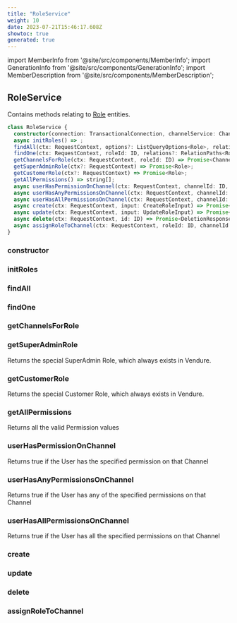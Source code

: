 ```yaml
---
title: "RoleService"
weight: 10
date: 2023-07-21T15:46:17.608Z
showtoc: true
generated: true
---
```

<!-- This file was generated from the Vendure source. Do not modify. Instead, re-run the "docs:build" script -->
import MemberInfo from '@site/src/components/MemberInfo';
import GenerationInfo from '@site/src/components/GenerationInfo';
import MemberDescription from '@site/src/components/MemberDescription';


## RoleService

<GenerationInfo sourceFile="packages/core/src/service/services/role.service.ts" sourceLine="51" packageName="@vendure/core" />

Contains methods relating to <a href='/reference/typescript-api/entities/role#role'>Role</a> entities.

```ts title="Signature"
class RoleService {
  constructor(connection: TransactionalConnection, channelService: ChannelService, listQueryBuilder: ListQueryBuilder, configService: ConfigService, eventBus: EventBus)
  async initRoles() => ;
  findAll(ctx: RequestContext, options?: ListQueryOptions<Role>, relations?: RelationPaths<Role>) => Promise<PaginatedList<Role>>;
  findOne(ctx: RequestContext, roleId: ID, relations?: RelationPaths<Role>) => Promise<Role | undefined>;
  getChannelsForRole(ctx: RequestContext, roleId: ID) => Promise<Channel[]>;
  getSuperAdminRole(ctx?: RequestContext) => Promise<Role>;
  getCustomerRole(ctx?: RequestContext) => Promise<Role>;
  getAllPermissions() => string[];
  async userHasPermissionOnChannel(ctx: RequestContext, channelId: ID, permission: Permission) => Promise<boolean>;
  async userHasAnyPermissionsOnChannel(ctx: RequestContext, channelId: ID, permissions: Permission[]) => Promise<boolean>;
  async userHasAllPermissionsOnChannel(ctx: RequestContext, channelId: ID, permissions: Permission[]) => Promise<boolean>;
  async create(ctx: RequestContext, input: CreateRoleInput) => Promise<Role>;
  async update(ctx: RequestContext, input: UpdateRoleInput) => Promise<Role>;
  async delete(ctx: RequestContext, id: ID) => Promise<DeletionResponse>;
  async assignRoleToChannel(ctx: RequestContext, roleId: ID, channelId: ID) => ;
}
```

<div className="members-wrapper">

### constructor

<MemberInfo kind="method" type="(connection: <a href='/reference/typescript-api/data-access/transactional-connection#transactionalconnection'>TransactionalConnection</a>, channelService: <a href='/reference/typescript-api/services/channel-service#channelservice'>ChannelService</a>, listQueryBuilder: <a href='/reference/typescript-api/data-access/list-query-builder#listquerybuilder'>ListQueryBuilder</a>, configService: ConfigService, eventBus: <a href='/reference/typescript-api/events/event-bus#eventbus'>EventBus</a>) => RoleService"   />


### initRoles

<MemberInfo kind="method" type="() => "   />


### findAll

<MemberInfo kind="method" type="(ctx: <a href='/reference/typescript-api/request/request-context#requestcontext'>RequestContext</a>, options?: ListQueryOptions&#60;<a href='/reference/typescript-api/entities/role#role'>Role</a>&#62;, relations?: RelationPaths&#60;<a href='/reference/typescript-api/entities/role#role'>Role</a>&#62;) => Promise&#60;<a href='/reference/typescript-api/common/paginated-list#paginatedlist'>PaginatedList</a>&#60;<a href='/reference/typescript-api/entities/role#role'>Role</a>&#62;&#62;"   />


### findOne

<MemberInfo kind="method" type="(ctx: <a href='/reference/typescript-api/request/request-context#requestcontext'>RequestContext</a>, roleId: <a href='/reference/typescript-api/common/id#id'>ID</a>, relations?: RelationPaths&#60;<a href='/reference/typescript-api/entities/role#role'>Role</a>&#62;) => Promise&#60;<a href='/reference/typescript-api/entities/role#role'>Role</a> | undefined&#62;"   />


### getChannelsForRole

<MemberInfo kind="method" type="(ctx: <a href='/reference/typescript-api/request/request-context#requestcontext'>RequestContext</a>, roleId: <a href='/reference/typescript-api/common/id#id'>ID</a>) => Promise&#60;<a href='/reference/typescript-api/entities/channel#channel'>Channel</a>[]&#62;"   />


### getSuperAdminRole

<MemberInfo kind="method" type="(ctx?: <a href='/reference/typescript-api/request/request-context#requestcontext'>RequestContext</a>) => Promise&#60;<a href='/reference/typescript-api/entities/role#role'>Role</a>&#62;"   />

Returns the special SuperAdmin Role, which always exists in Vendure.
### getCustomerRole

<MemberInfo kind="method" type="(ctx?: <a href='/reference/typescript-api/request/request-context#requestcontext'>RequestContext</a>) => Promise&#60;<a href='/reference/typescript-api/entities/role#role'>Role</a>&#62;"   />

Returns the special Customer Role, which always exists in Vendure.
### getAllPermissions

<MemberInfo kind="method" type="() => string[]"   />

Returns all the valid Permission values
### userHasPermissionOnChannel

<MemberInfo kind="method" type="(ctx: <a href='/reference/typescript-api/request/request-context#requestcontext'>RequestContext</a>, channelId: <a href='/reference/typescript-api/common/id#id'>ID</a>, permission: <a href='/reference/typescript-api/common/permission#permission'>Permission</a>) => Promise&#60;boolean&#62;"   />

Returns true if the User has the specified permission on that Channel
### userHasAnyPermissionsOnChannel

<MemberInfo kind="method" type="(ctx: <a href='/reference/typescript-api/request/request-context#requestcontext'>RequestContext</a>, channelId: <a href='/reference/typescript-api/common/id#id'>ID</a>, permissions: <a href='/reference/typescript-api/common/permission#permission'>Permission</a>[]) => Promise&#60;boolean&#62;"   />

Returns true if the User has any of the specified permissions on that Channel
### userHasAllPermissionsOnChannel

<MemberInfo kind="method" type="(ctx: <a href='/reference/typescript-api/request/request-context#requestcontext'>RequestContext</a>, channelId: <a href='/reference/typescript-api/common/id#id'>ID</a>, permissions: <a href='/reference/typescript-api/common/permission#permission'>Permission</a>[]) => Promise&#60;boolean&#62;"   />

Returns true if the User has all the specified permissions on that Channel
### create

<MemberInfo kind="method" type="(ctx: <a href='/reference/typescript-api/request/request-context#requestcontext'>RequestContext</a>, input: CreateRoleInput) => Promise&#60;<a href='/reference/typescript-api/entities/role#role'>Role</a>&#62;"   />


### update

<MemberInfo kind="method" type="(ctx: <a href='/reference/typescript-api/request/request-context#requestcontext'>RequestContext</a>, input: UpdateRoleInput) => Promise&#60;<a href='/reference/typescript-api/entities/role#role'>Role</a>&#62;"   />


### delete

<MemberInfo kind="method" type="(ctx: <a href='/reference/typescript-api/request/request-context#requestcontext'>RequestContext</a>, id: <a href='/reference/typescript-api/common/id#id'>ID</a>) => Promise&#60;DeletionResponse&#62;"   />


### assignRoleToChannel

<MemberInfo kind="method" type="(ctx: <a href='/reference/typescript-api/request/request-context#requestcontext'>RequestContext</a>, roleId: <a href='/reference/typescript-api/common/id#id'>ID</a>, channelId: <a href='/reference/typescript-api/common/id#id'>ID</a>) => "   />




</div>
